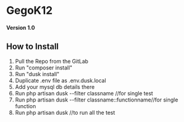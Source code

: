 # GegoK12

#### Version 1.0

## How to Install

1. Pull the Repo from the GitLab
2. Run "composer install"
3. Run "dusk install"
4. Duplicate .env file as .env.dusk.local
5. Add your mysql db details there
6. Run php artisan dusk --filter classname //for single test
7. Run php artisan dusk --filter classname::functionname//for single function
7. Run php artisan dusk //to run all the test

